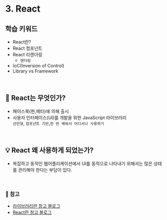 # 3. React

## 학습 키워드

- React란?
- React 컴포넌트
- React 리렌더링
   - `렌더링` 
- IoC(Inversion of Control)
- Library vs Framework

<br/>

## 📌 React는 무엇인가?

- 페이스북(현,메타)에 의해 출시 
- 사용자 인터페이스(UI)를 개발을 위한 JavaScript 라이브러리       
`선언형`, `컴포넌트 기반`,`한 번 배워서 어디서나 사용하기`

<br/>

## 💡 React 왜 사용하게 되었는가?

- 복잡하고 동적인 웹어플리케이션에서 UI를 동적으로 나타내기 위해서는 많은 상태를 관리해야 한다는 부담이 있다. 



<br/>

### 🔗 참고

- [라이브러리란 참고 블로그]("https://velog.io/@yoneeo/%EC%BD%94%EB%94%A9%EC%97%90%EC%84%9C-%EB%9D%BC%EC%9D%B4%EB%B8%8C%EB%9F%AC%EB%A6%AC%EB%9E%80")
- [React란 참고 블로그]("https://helloworld-88.tistory.com/350")

